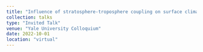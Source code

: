```yaml
---
title: "Influence of stratosphere-troposphere coupling on surface climate across timescales"
collection: talks
type: "Invited Talk"
venue: "Yale University Colloquium"
date: 2022-10-01
location: "virtual"
---
```

